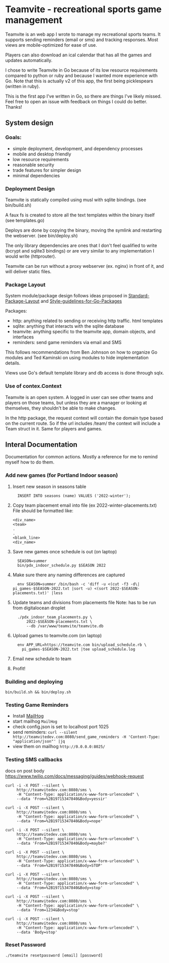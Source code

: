 # Teamvite - recreational sports game management

Teamvite is an web app I wrote to manage my recreational sports teams. It supports sending reminders (email or sms) and tracking responses. Most views are mobile-optimized for ease of use.

Players can also download an ical calendar that has all the games and updates automatically.

I chose to write Teamvite in Go because of its low resource requirements compared to python or ruby and because I wanted more experience with Go. Note that this is actually v2 of this app, the first being picklespears (written in ruby).

This is the first app I've written in Go, so there are things I've likely missed. Feel free to open an issue with feedback on things I could do better. Thanks!

## System design

### Goals:
- simple deployment, development, and dependency processes
- mobile and desktop friendly
- low resource requirements
- reasonable security
- trade features for simpler design
- minimal dependencies

### Deployment Design

Teamvite is statically compiled using musl with sqlite bindings. (see bin/build.sh)

A faux fs is created to store all the text templates within the binary itself (see templates.go)

Deploys are done by copying the binary, moving the symlink and restarting the webserver. (see bin/deploy.sh)

The only library dependencies are ones that I don't feel qualified to write (bcrypt and sqlite3 bindings) or are very similar to any implementation I would write (httprouter).

Teamvite can be run without a proxy webserver (ex. nginx) in front of it, and will deliver static files.

### Package Layout

System module/package design follows ideas proposed in [Standard-Package-Layout](https://medium.com/@benbjohnson/standard-package-layout-7cdbc8391fc1#.ds38va3pp) and [Style-guidelines-for-Go-Packages](https://rakyll.org/style-packages/)

Packages:
- http: anything related to sending or receiving http traffic. html templates
- sqlite: anything that interacts with the sqlite database
- teamvite: anything specific to the teamvite app, domain objects, and interfaces
- reminders: send game reminders via email and SMS

This follows recommendations from Ben Johnson on how to organize Go modules and
Ted Kaminski on using modules to hide implementation details.

Views use Go's default template library and db access is done through sqlx.

### Use of contex.Context

Teamvite is an open system. A logged in user can see other teams and players on those teams, but unless they are a manager or looking at themselves, they shouldn't be able to make changes.

In the http package, the request context will contain the domain type based on the current route. So if the url includes /team/ the context will include a Team struct in it. Same for players and games.


## Interal Documentation

Documentation for common actions. Mostly a reference for me to remind myself how to do them.


### Add new games (for Portland Indoor season)
1. Insert new season in seasons table
   ```
     INSERT INTO seasons (name) VALUES ('2022-winter');
   ```
2. Copy team placement email into file (ex 2022-winter-placements.txt)
   File should be formatted like:
   ```
   <div_name>
   <team>
   .
   .
   <blank_line>
   <div_name>
   ```
3. Save new games once schedule is out (on laptop)
   ```
     SEASON=summer
     bin/pdx_indoor_schedule.py $SEASON 2022
   ```
4. Make sure there any naming differences are captured
   ```
     env SEASON=summer /bin/bash -c 'diff -u <(cut -f3 -d\| pi_games-$SEASON-2022.txt |sort -u) <(sort 2022-$SEASON-placements.txt)' |less
   ```

5. Update teams and divisions from placements file
   Note: has to be run from digitalocean droplet
   ```
     ./pdx_indoor_team_placements.py \
         2022-$SEASON-placements.txt \
         --db /var/www/teamvite/teamvite.db
   ```
6. Upload games to teamvite.com (on laptop)
   ```
     env APP_URL=https://teamvite.com bin/upload_schedule.rb \
       pi_games-$SEASON-2022.txt |tee upload_schedule.log
   ```
7. Email new schedule to team

8. Profit!


### Building and deploying

    bin/build.sh && bin/deploy.sh

### Testing Game Reminders
- Install [MailHog](https://github.com/mailhog/MailHog)
- start mailhog `MailHog`
- check config.json is set to localhost port 1025
- send reminders:  `curl --silent http://teamvitedev.com:8080/send_game_reminders -H 'Content-Type: "application/json"' |jq`
- view them on mailhog `http://0.0.0.0:8025/`

### Testing SMS callbacks
docs on post body
https://www.twilio.com/docs/messaging/guides/webhook-request


    curl -i -X POST --silent \
         http://teamvitedev.com:8080/sms \
         -H "Content-Type: application/x-www-form-urlencoded" \
         --data 'From=%2B19715347840&Body=yessir'

    curl -i -X POST --silent \
         http://teamvitedev.com:8080/sms \
         -H "Content-Type: application/x-www-form-urlencoded" \
         --data 'From=%2B19715347840&Body=nope'

    curl -i -X POST --silent \
         http://teamvitedev.com:8080/sms \
         -H "Content-Type: application/x-www-form-urlencoded" \
         --data 'From=%2B19715347840&Body=maybe?'

    curl -i -X POST --silent \
         http://teamvitedev.com:8080/sms \
         -H "Content-Type: application/x-www-form-urlencoded" \
         --data 'From=%2B19715347840&Body=STOP'

    curl -i -X POST --silent \
         http://teamvitedev.com:8080/sms \
         -H "Content-Type: application/x-www-form-urlencoded" \
         --data 'From=%2B19715347840&Body=stop'

    curl -i -X POST --silent \
         http://teamvitedev.com:8080/sms \
         -H "Content-Type: application/x-www-form-urlencoded" \
         --data 'From=1234&Body=stop'

    curl -i -X POST --silent \
         http://teamvitedev.com:8080/sms \
         -H "Content-Type: application/x-www-form-urlencoded" \
         --data 'Body=stop'


### Reset Password

    ./teamvite resetpassword [email] [password]

